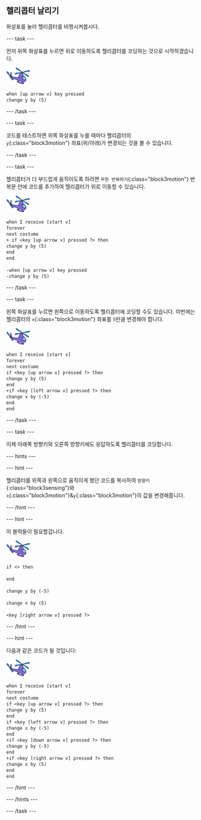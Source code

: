 ## 헬리콥터 날리기

화살표를 눌러 헬리콥터를 비행시켜봅시다.

--- task ---

먼저 위쪽 화살표를 누르면 위로 이동하도록 헬리콥터를 코딩하는 것으로 시작하겠습니다.

![헬리콥터 스프라이트](images/helicopter-sprite.png)

```blocks3
when [up arrow v] key pressed
change y by (5)
```

--- /task ---

--- task ---

코드를 테스트하면 위쪽 화살표를 누를 때마다 헬리콥터의 `y`{:class="block3motion"} 좌표(위/아래)가 변경되는 것을 볼 수 있습니다.

--- /task ---

--- task ---

헬리콥터가 더 부드럽게 움직이도록 하려면 `무한 반복하기`{:class="block3motion"} 반복문 안에 코드를 추가하여 헬리콥터가 위로 이동할 수 있습니다.

![헬리콥터 스프라이트](images/helicopter-sprite.png)

```blocks3
when I receive [start v]
forever
next costume
+ if <key [up arrow v] pressed ?> then
change y by (5)
end
end

-when [up arrow v] key pressed
-change y by (5)
```

--- /task ---

--- task ---

왼쪽 화살표를 누르면 왼쪽으로 이동하도록 헬리콥터에 코딩할 수도 있습니다. 이번에는 헬리콥터의 `x`{:class="block3motion"} 좌표를 `5`만큼 변경해야 합니다.

![헬리콥터 스프라이트](images/helicopter-sprite.png)

```blocks3
when I receive [start v]
forever
next costume
if <key [up arrow v] pressed ?> then
change y by (5)
end
+if <key [left arrow v] pressed ?> then
change x by (-5)
end
end
```

--- /task ---

--- task ---

이제 아래쪽 방향키와 오른쪽 방향키에도 응답하도록 헬리콥터를 코딩합니다.

--- hints ---


--- hint ---

헬리콥터를 위쪽과 왼쪽으로 움직이게 했던 코드를 복사하여 `방향키`{:class="block3sensing"}와 `x`{:class="block3motion"}&`y`{:class="block3motion"}의 값을 변경해줍니다.

--- /hint ---

--- hint ---

이 블럭들이 필요할겁니다.

![헬리콥터 스프라이트](images/helicopter-sprite.png)

```blocks3
if <> then

end

change y by (-5)

change x by (5)

<key [right arrow v] pressed ?>
```

--- /hint ---

--- hint ---

다음과 같은 코드가 될 것입니다:

![헬리콥터 스프라이트](images/helicopter-sprite.png)

```blocks3
when I receive [start v]
forever
next costume
if <key [up arrow v] pressed ?> then
change y by (5)
end
if <key [left arrow v] pressed ?> then
change x by (-5)
end
+if <key [down arrow v] pressed ?> then
change y by (-5)
end
+if <key [right arrow v] pressed ?> then
change x by (5)
end
end
```

--- /hint ---

--- /hints ---

--- /task ---
